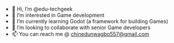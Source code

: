 - 👋 Hi, I’m @edu-techgeek
- 👀 I’m interested in Game development
- 🌱 I’m currently learning Godot (a framework for building Games)
- 💞️ I’m looking to collaborate with senior Game developers
- 📫 You can reach me @ chinedunwagbo557@gmail.com

<!---
edu-techgeek is a ✨ special ✨ repository because its `README.md` (this file) appears on your GitHub profile.
You can click the Preview link to take a look at your changes.
--->
